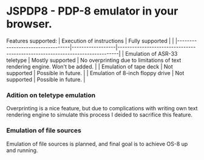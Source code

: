 # JSPDP8 - PDP-8 emulator in your browser.

Features supported:
| Execution of instructions        | Fully supported  |                                                                              |
|----------------------------------|------------------|------------------------------------------------------------------------------|
| Emulation of ASR-33 teletype     | Mostly supported | No overprinting due to limitations of text rendering engine. Won't be added. |
| Emulation of tape deck           | Not supported    | Possible in future.                                                          |
| Emulation of 8-inch floppy drive | Not supported    | Possible in future.                                                          |

### Adition on teletype emulation

Overprinting is a nice feature, but due to complications with writing own text rendering engine to simulate this process I deided to sacrifice this feature.

### Emulation of file sources

Emulation of file sources is planned, and final goal is to achieve OS-8 up and running.

